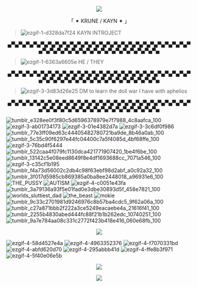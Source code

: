 <p align="center">
  <img src= "https://im.ezgif.com/tmp/ezgif-1-143ce07aca.gif"
</p>

<p align="center">
「 ✦ KRUNE / KAYN ✦ 」
</p>

> ![ezgif-1-d328da7f24](https://github.com/DVRKIN-BLVDE/DVRKIN-BLVDE/assets/151406916/dad7fa54-efb8-4480-b368-7782436ebb73) KAYN INTROJECT

<p align="center">
▄▀▄▀▄▀▄▀▄▀▄▀▄▀▄▀▄▀▄▀▄▀▄▀▄▀▄▀▄▀▄▀▄▀▄▀▄▀▄▀▄▀▄▀▄▀▄▀▄▀▄▀▄▀▄▀▄▀▄▀▄▀▄▀▄▀▄▀▄▀▄▀▄▀▄▀▄▀▄▀▄▀▄
</p>

> ![ezgif-1-6363a6605e](https://github.com/DVRKIN-BLVDE/DVRKIN-BLVDE/assets/151406916/d3715f21-a5bd-4e87-9077-4d9c6d482a93) HE / THEY

<p align="center">
▄▀▄▀▄▀▄▀▄▀▄▀▄▀▄▀▄▀▄▀▄▀▄▀▄▀▄▀▄▀▄▀▄▀▄▀▄▀▄▀▄▀▄▀▄▀▄▀▄▀▄▀▄▀▄▀▄▀▄▀▄▀▄▀▄▀▄▀▄▀▄▀▄▀▄▀▄▀▄▀▄▀▄
</p>

> ![ezgif-3-3d83d26e25](https://github.com/DVRKIN-BLVDE/DVRKIN-BLVDE/assets/151406916/b2f9b1e0-78ae-4fae-b51a-84e5ffbbc3b9) DM to learn the doll war I have with aphelios


<p align="center">
▄▀▄▀▄▀▄▀▄▀▄▀▄▀▄▀▄▀▄▀▄▀▄▀▄▀▄▀▄▀▄▀▄▀▄▀▄▀▄▀▄▀▄▀▄▀▄▀▄▀▄▀▄▀▄▀▄▀▄▀▄▀▄▀▄▀▄▀▄▀▄▀▄▀▄▀▄▀▄▀▄▀▄
</p>


![tumblr_e328ee0f3f80c5d6596378979e7f7988_4c8aafca_100](https://github.com/DVRKIN-BLVDE/DVRKIN-BLVDE/assets/151406916/c43417f8-2102-4f5e-bd94-db0bef066bed) ![ezgif-3-ab01734173](https://github.com/DVRKIN-BLVDE/DVRKIN-BLVDE/assets/151406916/0673ce91-33dc-4532-9e8d-14b4c0c82766) ![ezgif-3-01e4382d7a](https://github.com/DVRKIN-BLVDE/DVRKIN-BLVDE/assets/151406916/d0b51e8d-b9d0-4954-ad06-1bb62d33e31d) ![ezgif-3-3c6df0f986](https://github.com/DVRKIN-BLVDE/DVRKIN-BLVDE/assets/151406916/a9078f67-7b00-4f66-bf68-ae7988820212) ![tumblr_77e3ff09ed63c44405482780721ba9de_8b46a0ab_100](https://github.com/DVRKIN-BLVDE/DVRKIN-BLVDE/assets/151406916/4d25c64c-e60e-4e8e-aa95-9524b9d16600) ![tumblr_5c35c90f6297e44fc04400c7a5f4085d_4bf68ffe_100](https://github.com/DVRKIN-BLVDE/DVRKIN-BLVDE/assets/151406916/a1f8e5ef-434a-4132-86a2-aa343b579974) ![ezgif-3-76bd4f5444](https://github.com/DVRKIN-BLVDE/DVRKIN-BLVDE/assets/151406916/534883ce-6a4d-429f-8516-6103c4ed142b) ![tumblr_522caa4f079fc1130dca421771907420_1be4f6be_100](https://github.com/DVRKIN-BLVDE/DVRKIN-BLVDE/assets/151406916/6e819f33-71c3-4102-b1e6-d0df56e79912) ![tumblr_13142c5e08eed8649f8e4df1693688cc_7071a546_100](https://github.com/DVRKIN-BLVDE/DVRKIN-BLVDE/assets/151406916/2325edeb-fe45-493f-be9f-b397587d0e0f) ![ezgif-3-c35cf1b195](https://github.com/DVRKIN-BLVDE/DVRKIN-BLVDE/assets/151406916/a0aa56db-9641-41b5-9934-317f768a4f9b) ![tumblr_f4a73d56002c2db4c98f63ebf98d2abf_a0c92a32_100](https://github.com/DVRKIN-BLVDE/DVRKIN-BLVDE/assets/151406916/eaaf59a5-821a-40b3-88e0-18df7bd390e6) ![tumblr_3f017d5985cb869385a0ba8ee2448018_a96931e6_100](https://github.com/DVRKIN-BLVDE/DVRKIN-BLVDE/assets/151406916/a074a230-11ad-4732-b0b6-82d887027452) ![THE_PUSSY](https://github.com/DVRKIN-BLVDE/DVRKIN-BLVDE/assets/151406916/728a8d2e-23f0-43b9-99c4-617a4a4c0371) ![AUTISM](https://github.com/DVRKIN-BLVDE/DVRKIN-BLVDE/assets/151406916/2b933d5a-cbca-4b30-a1f2-b9ce2de40d9c) ![ezgif-4-c0051e43fa](https://github.com/DVRKIN-BLVDE/DVRKIN-BLVDE/assets/151406916/a13c726a-7002-4b2d-b83b-5823da4c685e) ![tumblr_3a79136a93f5e01fad0e3dbe30893d5f_458e7821_100](https://github.com/DVRKIN-BLVDE/DVRKIN-BLVDE/assets/151406916/e0651e60-6326-4b7e-9e81-12e6f916c1fc) ![worlds_sluttiest_dad](https://github.com/DVRKIN-BLVDE/DVRKIN-BLVDE/assets/151406916/a4c6af7d-4afb-4b22-bc66-0a84720b1186) ![the_beast](https://github.com/DVRKIN-BLVDE/DVRKIN-BLVDE/assets/151406916/b39ab69b-fb3b-4ee6-8fa2-0023a0c9decb) ![mokie](https://github.com/DVRKIN-BLVDE/DVRKIN-BLVDE/assets/151406916/1016b4e6-55ff-4e6c-b17e-91804afbed7e) ![tumblr_9c33c2701981d9246976c8b57ba4cdc5_9f62a06a_100](https://github.com/DVRKIN-BLVDE/DVRKIN-BLVDE/assets/151406916/b106d2e1-d0d4-4abb-942c-7bf37bff46e1) ![tumblr_c27a871bbb2f222a3ce5249eacaebe4a_21616f41_100](https://github.com/DVRKIN-BLVDE/DVRKIN-BLVDE/assets/151406916/82c954cc-9cd7-4592-a401-e6fce057cead) ![tumblr_2255b4830abed444fc88f21b1b262edc_10740251_100](https://github.com/DVRKIN-BLVDE/DVRKIN-BLVDE/assets/151406916/934480a4-06f9-4827-8bf1-84a050a9299e) ![tumblr_9a7e784aa08c331c2772f423b418e416_060e68fb_100](https://github.com/DVRKIN-BLVDE/DVRKIN-BLVDE/assets/151406916/0e309d11-999b-4b52-939c-ce315e946071) 


<p align="center">
  <img src= "https://im4.ezgif.com/tmp/ezgif-4-db0871b67a.gif"
</p>
  
![ezgif-4-58d4527e4a](https://github.com/DVRKIN-BLVDE/DVRKIN-BLVDE/assets/151406916/61b9746e-d04e-4679-b4c8-6910daf957ad) ![ezgif-4-4963352376](https://github.com/DVRKIN-BLVDE/DVRKIN-BLVDE/assets/151406916/615079a5-44fe-468b-83ee-4dedbe97fe1e) ![ezgif-4-f7070331bd](https://github.com/DVRKIN-BLVDE/DVRKIN-BLVDE/assets/151406916/7d2073f8-1f3f-4f03-8edc-b5b69923ecf5) ![ezgif-4-abfd620d70](https://github.com/DVRKIN-BLVDE/DVRKIN-BLVDE/assets/151406916/47a2662f-98c9-4dd7-866a-35c15049da98) ![ezgif-4-295abbb41d](https://github.com/DVRKIN-BLVDE/DVRKIN-BLVDE/assets/151406916/7907f1a5-8716-4c99-8b82-e0af899a236b) ![ezgif-4-ffe8b3f971](https://github.com/DVRKIN-BLVDE/DVRKIN-BLVDE/assets/151406916/decc5f39-fdc5-4210-85c4-32b02a731d61) ![ezgif-4-5f40e06e5b](https://github.com/DVRKIN-BLVDE/DVRKIN-BLVDE/assets/151406916/2395d2d6-91e3-40de-ab44-2d34e615b55b) 

<p align="center">
  <img src= "https://im3.ezgif.com/tmp/ezgif-3-780c8aaa6b.gif"
</p>

<p align="center">
  <img src= "https://media.discordapp.net/attachments/1164701508957384704/1175575853497860246/please.png?ex=656bbb54&is=65594654&hm=48a4a352fd03ab86d8ba730e9c76aefad5291d5e367bec50283c1cf01406a90c&=&width=661&height=662"
</p>
